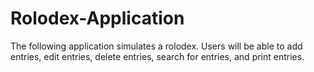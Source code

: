 # Rolodex-Application
The following application simulates a rolodex. Users will be able to add entries, edit entries, delete entries, search for entries, and print entries. 
